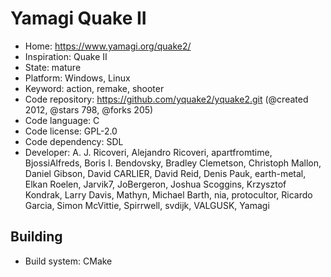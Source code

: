 # Yamagi Quake II

- Home: https://www.yamagi.org/quake2/
- Inspiration: Quake II
- State: mature
- Platform: Windows, Linux
- Keyword: action, remake, shooter
- Code repository: https://github.com/yquake2/yquake2.git (@created 2012, @stars 798, @forks 205)
- Code language: C
- Code license: GPL-2.0
- Code dependency: SDL
- Developer: A. J. Ricoveri, Alejandro Ricoveri, apartfromtime, BjossiAlfreds, Boris I. Bendovsky, Bradley Clemetson, Christoph Mallon, Daniel Gibson, David CARLIER, David Reid, Denis Pauk, earth-metal, Elkan Roelen, Jarvik7, JoBergeron, Joshua Scoggins, Krzysztof Kondrak, Larry Davis, Mathyn, Michael Barth, nia, protocultor, Ricardo Garcia, Simon McVittie, Spirrwell, svdijk, VALGUSK, Yamagi

## Building

- Build system: CMake
